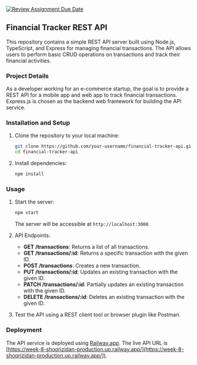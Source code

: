 [![Review Assignment Due Date](https://classroom.github.com/assets/deadline-readme-button-24ddc0f5d75046c5622901739e7c5dd533143b0c8e959d652212380cedb1ea36.svg)](https://classroom.github.com/a/sRKW9Tsr)

## Financial Tracker REST API

This repository contains a simple REST API server built using Node.js, TypeScript, and Express for managing financial transactions. The API allows users to perform basic CRUD operations on transactions and track their financial activities.

### Project Details

As a developer working for an e-commerce startup, the goal is to provide a REST API for a mobile app and web app to track financial transactions. Express.js is chosen as the backend web framework for building the API service.

### Installation and Setup

1. Clone the repository to your local machine:

   ```bash
   git clone https://github.com/your-username/financial-tracker-api.git
   cd financial-tracker-api
   ```

2. Install dependencies:

   ```bash
   npm install
   ```

### Usage

1. Start the server:

   ```bash
   npm start
   ```

   The server will be accessible at `http://localhost:3000`.

2. API Endpoints:

   - **GET /transactions**: Returns a list of all transactions.
   - **GET /transactions/:id**: Returns a specific transaction with the given ID.
   - **POST /transactions**: Creates a new transaction.
   - **PUT /transactions/:id**: Updates an existing transaction with the given ID.
   - **PATCH /transactions/:id**: Partially updates an existing transaction with the given ID.
   - **DELETE /transactions/:id**: Deletes an existing transaction with the given ID.

3. Test the API using a REST client tool or browser plugin like Postman.

### Deployment

The API service is deployed using [Railway.app](https://railway.app/). The live API URL is [https://week-8-shoqrizidan-production.up.railway.app/](https://week-8-shoqrizidan-production.up.railway.app/]).
